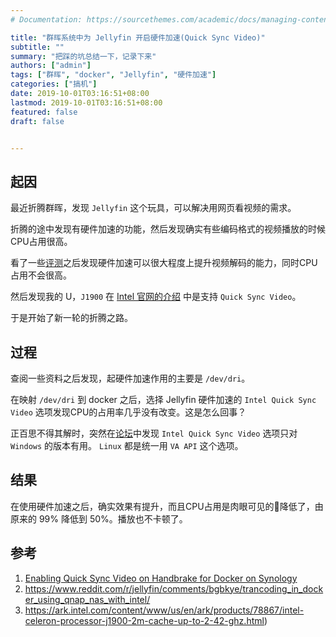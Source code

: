 ```yaml
---
# Documentation: https://sourcethemes.com/academic/docs/managing-content/

title: "群晖系统中为 Jellyfin 开启硬件加速(Quick Sync Video)"
subtitle: ""
summary: "把踩的坑总结一下，记录下来"
authors: ["admin"]
tags: ["群晖", "docker", "Jellyfin", "硬件加速"]
categories: ["搞机"]
date: 2019-10-01T03:16:51+08:00
lastmod: 2019-10-01T03:16:51+08:00
featured: false
draft: false


---
```


## 起因

最近折腾群晖，发现 `Jellyfin` 这个玩具，可以解决用网页看视频的需求。

折腾的途中发现有硬件加速的功能，然后发现确实有些编码格式的视频播放的时候CPU占用很高。

看了一些[评测](http://tech.feng.com/2015-12-23/Synology_DiskStation_DS716+_FengLab_2.shtml)之后发现硬件加速可以很大程度上提升视频解码的能力，同时CPU占用不会很高。

然后发现我的 U，`J1900` 在 [Intel 官网的介绍](https://ark.intel.com/content/www/us/en/ark/products/78867/intel-celeron-processor-j1900-2m-cache-up-to-2-42-ghz.html) 中是支持 `Quick Sync Video`。

于是开始了新一轮的折腾之路。

## 过程

查阅一些资料之后发现，起硬件加速作用的主要是 `/dev/dri`。

在映射 `/dev/dri` 到 docker 之后，选择 Jellyfin 硬件加速的 `Intel Quick Sync Video` 选项发现CPU的占用率几乎没有改变。这是怎么回事？

正百思不得其解时，突然在[论坛](https://www.reddit.com/r/jellyfin/comments/bgbkye/trancoding_in_docker_using_qnap_nas_with_intel/)中发现 `Intel Quick Sync Video` 选项只对 `Windows` 的版本有用。 `Linux` 都是统一用 `VA API` 这个选项。

## 结果

在使用硬件加速之后，确实效果有提升，而且CPU占用是肉眼可见的降低了，由原来的 99% 降低到 50%。播放也不卡顿了。

## 参考

1. [Enabling Quick Sync Video on Handbrake for Docker on Synology](https://wildestpixel.co.uk/enabling-quick-sync-video-on-handbrake-for-docker-on-synology/)
2. https://www.reddit.com/r/jellyfin/comments/bgbkye/trancoding_in_docker_using_qnap_nas_with_intel/
3. https://ark.intel.com/content/www/us/en/ark/products/78867/intel-celeron-processor-j1900-2m-cache-up-to-2-42-ghz.html)
